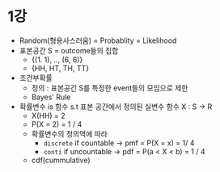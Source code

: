 # 1강

- Random(형용사스러움) = Probablity = Likelihood
- 표본공간 S = outcome들의 집합
  - {(1. 1), .., (6, 6)}
  - {HH, HT, TH, TT}
- 조건부확률
  - 정의 : 표본공간 S를 특정한 event들의 모임으로 제한
  - Bayes' Rule
- 확률변수 is 함수 s.t 표본 공간에서 정의된 실변수 함수 X : S -> R
  - X(HH) = 2
  - P(X = 2) = 1 / 4
  - 확률변수의 정의역에 따라
    - `discrete` if countable -> pmf = P(X = x) = 1/ 4
    - `conti` if uncountable -> pdf = P(a < X < b) = 1 / 4
  - cdf(cummulative)



